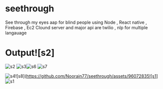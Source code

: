 # seethrough
See through my eyes aap for blind people using Node , React native  , Firebase , Ec2 Clound server and major api are twilio , nlp for multiple langauage 
# Output![s2]


![s2](https://github.com/Noorain77/seethrough/assets/96072835/89a10b3a-cccf-492b-a6c6-5f77b04f5729)
![s3](https://github.com/Noorain77/seethrough/assets/96072835/a40ce759-b382-4e5e-b760-f9fe749c00d0)![s6](https://github.com/Noorain77/seethrough/assets/96072835/843d33bf-f3ca-4db2-8363-620de5733204)
![s7](https://github.com/Noorain77/seethrough/assets/96072835/a5540a99-1a70-4939-9da3-50bce7de9517)

![s4](https://github.com/Noorain77/seethrough/assets/96072835/6a1c39fa-6ada-4fdc-95e6-da12e382d280)![s8](https://github.com/Noorain77/seethrough/assets/96072835![s1]
![s1](https://github.com/Noorain77/seethrough/assets/96072835/55f9571b-a23f-43fb-8754-333b60b50315)
